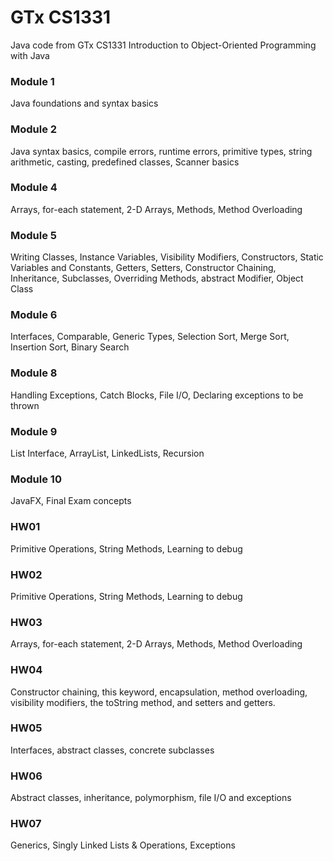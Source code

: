 # GTx CS1331
Java code from GTx CS1331 Introduction to Object-Oriented Programming with Java

### Module 1
Java foundations and syntax basics

### Module 2
Java syntax basics, compile errors, runtime errors, primitive types, string arithmetic, casting, predefined classes, Scanner basics

### Module 4
Arrays, for-each statement, 2-D Arrays, Methods, Method Overloading

### Module 5
Writing Classes, Instance Variables, Visibility Modifiers, Constructors, Static Variables and Constants, Getters, Setters, Constructor Chaining, Inheritance, Subclasses, Overriding Methods, abstract Modifier, Object Class

### Module 6
Interfaces, Comparable, Generic Types, Selection Sort, Merge Sort, Insertion Sort, Binary Search

### Module 8
Handling Exceptions, Catch Blocks, File I/O, Declaring exceptions to be thrown

### Module 9
List Interface, ArrayList, LinkedLists, Recursion

### Module 10
JavaFX, Final Exam concepts

### HW01
Primitive Operations, String Methods, Learning to debug

### HW02
Primitive Operations, String Methods, Learning to debug

### HW03
Arrays, for-each statement, 2-D Arrays, Methods, Method Overloading

### HW04
Constructor chaining, this keyword, encapsulation, method overloading, visibility modifiers, the toString method, and setters and getters.

### HW05
Interfaces, abstract classes, concrete subclasses

### HW06
Abstract classes, inheritance, polymorphism, file I/O and exceptions

### HW07
Generics, Singly Linked Lists & Operations, Exceptions
